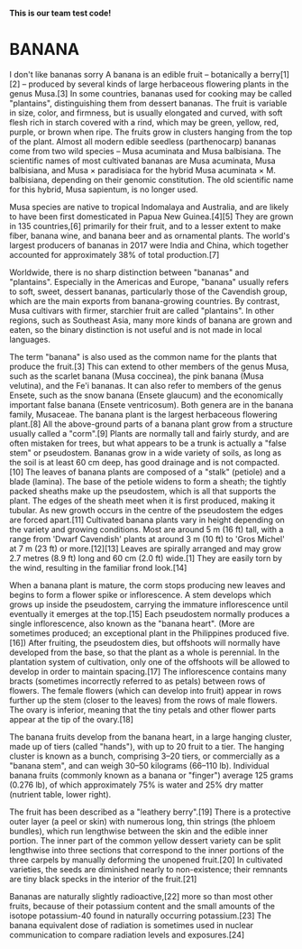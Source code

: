 **This is our team test code!**
# BANANA #
I don't like bananas
sorry
A banana is an edible fruit – botanically a berry[1][2] – produced by several kinds of large herbaceous flowering plants in the genus Musa.[3] In some countries, bananas used for cooking may be called "plantains", distinguishing them from dessert bananas. The fruit is variable in size, color, and firmness, but is usually elongated and curved, with soft flesh rich in starch covered with a rind, which may be green, yellow, red, purple, or brown when ripe. The fruits grow in clusters hanging from the top of the plant. Almost all modern edible seedless (parthenocarp) bananas come from two wild species – Musa acuminata and Musa balbisiana. The scientific names of most cultivated bananas are Musa acuminata, Musa balbisiana, and Musa × paradisiaca for the hybrid Musa acuminata × M. balbisiana, depending on their genomic constitution. The old scientific name for this hybrid, Musa sapientum, is no longer used.

Musa species are native to tropical Indomalaya and Australia, and are likely to have been first domesticated in Papua New Guinea.[4][5] They are grown in 135 countries,[6] primarily for their fruit, and to a lesser extent to make fiber, banana wine, and banana beer and as ornamental plants. The world's largest producers of bananas in 2017 were India and China, which together accounted for approximately 38% of total production.[7]

Worldwide, there is no sharp distinction between "bananas" and "plantains". Especially in the Americas and Europe, "banana" usually refers to soft, sweet, dessert bananas, particularly those of the Cavendish group, which are the main exports from banana-growing countries. By contrast, Musa cultivars with firmer, starchier fruit are called "plantains". In other regions, such as Southeast Asia, many more kinds of banana are grown and eaten, so the binary distinction is not useful and is not made in local languages.

The term "banana" is also used as the common name for the plants that produce the fruit.[3] This can extend to other members of the genus Musa, such as the scarlet banana (Musa coccinea), the pink banana (Musa velutina), and the Fe'i bananas. It can also refer to members of the genus Ensete, such as the snow banana (Ensete glaucum) and the economically important false banana (Ensete ventricosum). Both genera are in the banana family, Musaceae.
The banana plant is the largest herbaceous flowering plant.[8] All the above-ground parts of a banana plant grow from a structure usually called a "corm".[9] Plants are normally tall and fairly sturdy, and are often mistaken for trees, but what appears to be a trunk is actually a "false stem" or pseudostem. Bananas grow in a wide variety of soils, as long as the soil is at least 60 cm deep, has good drainage and is not compacted.[10] The leaves of banana plants are composed of a "stalk" (petiole) and a blade (lamina). The base of the petiole widens to form a sheath; the tightly packed sheaths make up the pseudostem, which is all that supports the plant. The edges of the sheath meet when it is first produced, making it tubular. As new growth occurs in the centre of the pseudostem the edges are forced apart.[11] Cultivated banana plants vary in height depending on the variety and growing conditions. Most are around 5 m (16 ft) tall, with a range from 'Dwarf Cavendish' plants at around 3 m (10 ft) to 'Gros Michel' at 7 m (23 ft) or more.[12][13] Leaves are spirally arranged and may grow 2.7 metres (8.9 ft) long and 60 cm (2.0 ft) wide.[1] They are easily torn by the wind, resulting in the familiar frond look.[14]

When a banana plant is mature, the corm stops producing new leaves and begins to form a flower spike or inflorescence. A stem develops which grows up inside the pseudostem, carrying the immature inflorescence until eventually it emerges at the top.[15] Each pseudostem normally produces a single inflorescence, also known as the "banana heart". (More are sometimes produced; an exceptional plant in the Philippines produced five.[16]) After fruiting, the pseudostem dies, but offshoots will normally have developed from the base, so that the plant as a whole is perennial. In the plantation system of cultivation, only one of the offshoots will be allowed to develop in order to maintain spacing.[17] The inflorescence contains many bracts (sometimes incorrectly referred to as petals) between rows of flowers. The female flowers (which can develop into fruit) appear in rows further up the stem (closer to the leaves) from the rows of male flowers. The ovary is inferior, meaning that the tiny petals and other flower parts appear at the tip of the ovary.[18]

The banana fruits develop from the banana heart, in a large hanging cluster, made up of tiers (called "hands"), with up to 20 fruit to a tier. The hanging cluster is known as a bunch, comprising 3–20 tiers, or commercially as a "banana stem", and can weigh 30–50 kilograms (66–110 lb). Individual banana fruits (commonly known as a banana or "finger") average 125 grams (0.276 lb), of which approximately 75% is water and 25% dry matter (nutrient table, lower right).

The fruit has been described as a "leathery berry".[19] There is a protective outer layer (a peel or skin) with numerous long, thin strings (the phloem bundles), which run lengthwise between the skin and the edible inner portion. The inner part of the common yellow dessert variety can be split lengthwise into three sections that correspond to the inner portions of the three carpels by manually deforming the unopened fruit.[20] In cultivated varieties, the seeds are diminished nearly to non-existence; their remnants are tiny black specks in the interior of the fruit.[21]

Bananas are naturally slightly radioactive,[22] more so than most other fruits, because of their potassium content and the small amounts of the isotope potassium-40 found in naturally occurring potassium.[23] The banana equivalent dose of radiation is sometimes used in nuclear communication to compare radiation levels and exposures.[24]

